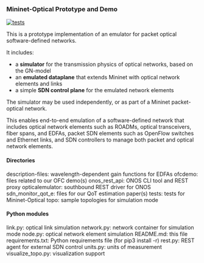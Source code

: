 ### Mininet-Optical Prototype and Demo

[![tests][1]](https://github.com/UA-Agile-Cloud/optical-network-emulator/actions)

This is a prototype implementation of an emulator for packet optical software-defined networks.

It includes:

- a **simulator** for the transmission physics of optical networks,
  based on the GN-model
- an **emulated dataplane** that extends Mininet with optical network elements and links
- a simple **SDN control plane** for the emulated network elements

The simulator may be used independently, or as part of a Mininet packet-optical network.

This enables end-to-end emulation of a software-defined network that includes optical network
elements such as ROADMs, optical transceivers, fiber spans, and EDFAs, packet SDN elements
such as OpenFlow switches and Ethernet links, and SDN controllers to manage both packet
and optical network elements.

#### Directories

description-files: wavelength-dependent gain functions for EDFAs
ofcdemo: files related to our OFC demo(s)
onos_rest_api: ONOS CLI tool and REST proxy
opticalemulator: southbound REST driver for ONOS
sdn_monitor_qot_e: files for our QoT estimation paper(s)
tests: tests for Mininet-Optical
topo: sample topologies for simulation mode

#### Python modules

link.py: optical link simulation
network.py: network container for simulation mode
node.py: optical network element simulation
README.md: this file
requirements.txt: Python requirements file (for pip3 install -r)
rest.py: REST agent for external SDN control
units.py: units of measurement
visualize_topo.py: visualization support

[1]: https://github.com/UA-Agile-Cloud/optical-network-emulator/workflows/tests/badge.svg

